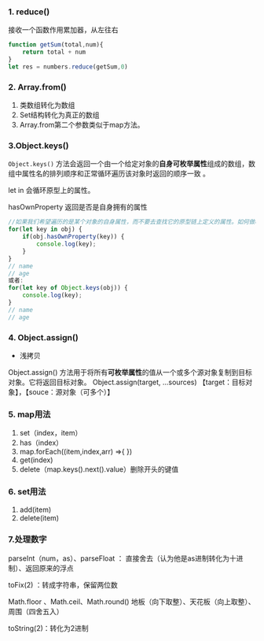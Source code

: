 ### 1. reduce()

接收一个函数作用累加器，从左往右

```js
function getSum(total,num){
    return total + num
}
let res = numbers.reduce(getSum,0)
```



### 2. Array.from()

1. 类数组转化为数组
2. Set结构转化为真正的数组
3. Array.from第二个参数类似于map方法。



### 3.Object.keys()

`Object.keys()` 方法会返回一个由一个给定对象的**自身可枚举属性**组成的数组，数组中属性名的排列顺序和正常循环遍历该对象时返回的顺序一致 。

let in 会循环原型上的属性。

hasOwnProperty 返回是否是自身拥有的属性

```js
//如果我们希望遍历的是某个对象的自身属性，而不要去查找它的原型链上定义的属性。如何做呢
for(let key in obj) {
	if(obj.hasOwnProperty(key)) {
		console.log(key);
	}
}
// name
// age
或者:
for(let key of Object.keys(obj)) {
	console.log(key);
}
// name
// age

```

### 4. Object.assign()

- 浅拷贝

Object.assign() 方法用于将所有**可枚举属性**的值从一个或多个源对象复制到目标对象。它将返回目标对象。
Object.assign(target, ...sources)    【target：目标对象】，【souce：源对象（可多个）】




### 5. map用法

1. set（index，item）
2. has（index）
3. map.forEach((item,index,arr) =>{  })
4. get(index)
5.  delete（map.keys().next().value）删除开头的键值



### 6. set用法

1. add(item)
2. delete(item)



### 7.处理数字

parseInt（num，as）、parseFloat ： 直接舍去（认为他是as进制转化为十进制）、返回原来的浮点

toFix(2) ：转成字符串，保留两位数

Math.floor 、Math.ceil、Math.round()  地板（向下取整）、天花板（向上取整）、周围（四舍五入）

toString(2)：转化为2进制

